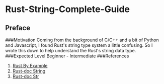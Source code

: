 # Rust-String-Complete-Guide

## Preface

###Motivation
Coming from the background of C/C++ and a bit of Python and Javascript, I found Rust's string type system a little confusing. So I wrote this down to help understand the Rust's string data type.
###Expected Level
Beginner - Intermediate
###References
1. [Rust By Example](https://doc.rust-lang.org/rust-by-example/std/str.html)
2. [Rust-doc String](https://doc.rust-lang.org/std/string/struct.String.html#method.split_off)
3. [Rust-doc Str](https://doc.rust-lang.org/std/primitive.str.html#impl-Add%3C%26%27_%20str%3E)


